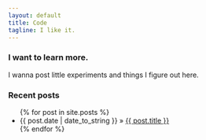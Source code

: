 ```yaml
---
layout: default
title: Code
tagline: I like it.
---
```

<!-- {% include JB/setup %} -->

### I want to learn more. 
I wanna post little experiments and things I figure out here. 


<section class="right">
  <h3>Recent posts</h3>
  <ul class="posts">
    {% for post in site.posts %}
      <li><span>{{ post.date | date_to_string }}</span> &raquo; <a href="{{ BASE_PATH }}{{ post.url }}">{{ post.title }}</a></li>
    {% endfor %}
  </ul>
</section>


